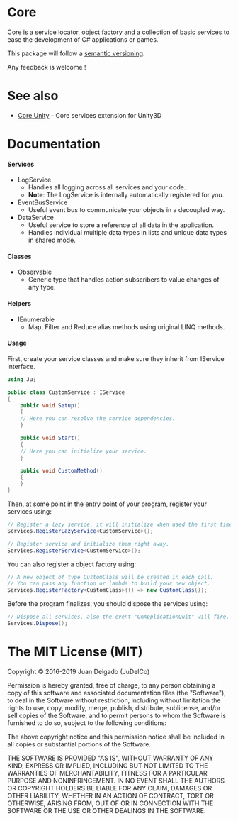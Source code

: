 Core
=====================

Core is a service locator, object factory and a collection of basic services to ease the development of C# applications or games.

This package will follow a [semantic versioning](http://semver.org/).

Any feedback is welcome !


See also
=====================

- [Core Unity](https://github.com/JuDelCo/CoreUnity) - Core services extension for Unity3D


Documentation
=====================

#### Services

- LogService
    * Handles all logging across all services and your code.
    * **Note**: The LogService is internally automatically registered for you.
- EventBusService
    * Useful event bus to communicate your objects in a decoupled way.
- DataService
    * Useful service to store a reference of all data in the application.
    * Handles individual multiple data types in lists and unique data types in shared mode.

#### Classes

- Observable
    * Generic type that handles action subscribers to value changes of any type.

#### Helpers

- IEnumerable
    * Map, Filter and Reduce alias methods using original LINQ methods.

#### Usage

First, create your service classes and make sure they inherit from IService interface.

```csharp
using Ju;

public class CustomService : IService
{
	public void Setup()
	{
  	// Here you can resolve the service dependencies.
	}

	public void Start()
	{
  	// Here you can initialize your service.
	}

	public void CustomMethod()
	{
	}
}
```

Then, at some point in the entry point of your program, register your services using:

```csharp
// Register a lazy service, it will initialize when used the first time only.
Services.RegisterLazyService<CustomService>();

// Register service and initialize them right away.
Services.RegisterService<CustomService>();
```

You can also register a object factory using:

```csharp
// A new object of type CustomClass will be created in each call.
// You can pass any function or lambda to build your new object.
Services.RegisterFactory<CustomClass>(() => new CustomClass());
```

Before the program finalizes, you should dispose the services using:

```csharp
// Dispose all services, also the event "OnApplicationQuit" will fire.
Services.Dispose();
```


The MIT License (MIT)
=====================

Copyright © 2016-2019 Juan Delgado (JuDelCo)

Permission is hereby granted, free of charge, to any person obtaining a copy
of this software and associated documentation files (the "Software"), to deal
in the Software without restriction, including without limitation the rights
to use, copy, modify, merge, publish, distribute, sublicense, and/or sell
copies of the Software, and to permit persons to whom the Software is
furnished to do so, subject to the following conditions:

The above copyright notice and this permission notice shall be included in
all copies or substantial portions of the Software.

THE SOFTWARE IS PROVIDED "AS IS", WITHOUT WARRANTY OF ANY KIND, EXPRESS OR
IMPLIED, INCLUDING BUT NOT LIMITED TO THE WARRANTIES OF MERCHANTABILITY,
FITNESS FOR A PARTICULAR PURPOSE AND NONINFRINGEMENT. IN NO EVENT SHALL THE
AUTHORS OR COPYRIGHT HOLDERS BE LIABLE FOR ANY CLAIM, DAMAGES OR OTHER
LIABILITY, WHETHER IN AN ACTION OF CONTRACT, TORT OR OTHERWISE, ARISING FROM,
OUT OF OR IN CONNECTION WITH THE SOFTWARE OR THE USE OR OTHER DEALINGS IN
THE SOFTWARE.
